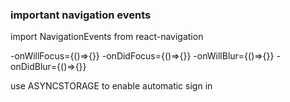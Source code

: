 ### important navigation events

import NavigationEvents from react-navigation

-onWillFocus={()=>{}}
-onDidFocus={()=>{}}
-onWillBlur={()=>{}}
-onDidBlur={()=>{}}

<NAVIGATIONELEVENTS props>

use ASYNCSTORAGE to enable automatic sign in

